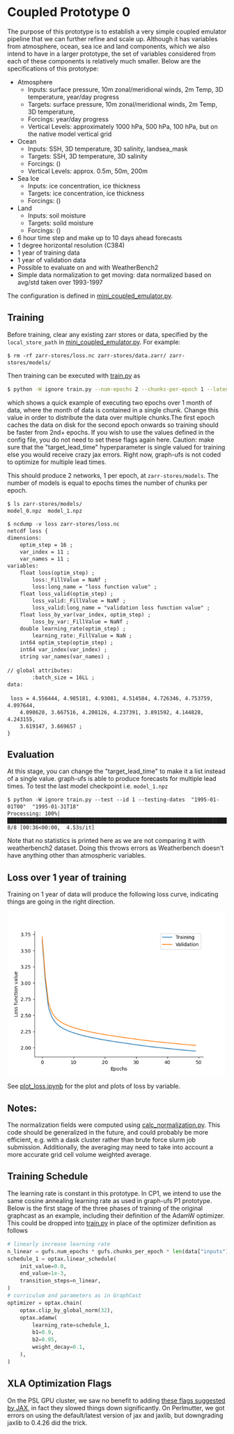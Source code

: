 # Coupled Prototype 0

The purpose of this prototype is to establish a very simple coupled emulator
pipeline that we can further refine and scale up.
Although it has variables from atmosphere, ocean, sea ice and land components, which 
we also intend to have in a larger prototype, the set of variables considered from each
of these components is relatively much smaller. Below are the specifications of this 
prototype: 
- Atmosphere
    * Inputs: surface pressure, 10m zonal/meridional winds, 2m Temp, 3D temperature,
      year/day progress
    * Targets: surface pressure, 10m zonal/meridional winds, 2m Temp, 3D temperature,
    * Forcings: year/day progress
    * Vertical Levels: approximately 1000 hPa, 500 hPa, 100 hPa, but on the native model 
      vertical grid
- Ocean
    * Inputs: SSH, 3D temperature, 3D salinity, landsea_mask
    * Targets: SSH, 3D temperature, 3D salinity
    * Forcings: ()
    * Vertical Levels: approx. 0.5m, 50m, 200m 
- Sea Ice
    * Inputs: ice concentration, ice thickness
    * Targets: ice concentration, ice thickness
    * Forcings: ()
- Land
    * Inputs: soil moisture
    * Targets: soild moisture
    * Forcings: ()
- 6 hour time step and make up to 10 days ahead forecasts
- 1 degree horizontal resolution (C384)
- 1 year of training data
- 1 year of validation data
- Possible to evaluate on and with WeatherBench2
- Simple data normalization to get moving: data normalized based on avg/std taken over 1993-1997

The configuration is defined in [mini_coupled_emulator.py](mini_coupled_emulator.py).

## Training

Before training, clear any existing zarr stores or data, specified by the
`local_store_path` in [mini_coupled_emulator.py](mini_coupled_emulator.py).
For example:

```
$ rm -rf zarr-stores/loss.nc zarr-stores/data.zarr/ zarr-stores/models/
```

Then training can be executed with [train.py](train.py) as

```bash
$ python -W ignore train.py --num-epochs 2 --chunks-per-epoch 1 --latent-size 32 --training-dates "1994-01-01T00" "1994-01-31T18"
```

which shows a quick example of executing two epochs over 1 month of data, where
the month of data is contained in a single chunk. Change this value in order to 
distribute the data over multiple chunks.The first epoch caches the data on disk 
for the second epoch onwards so training should be faster from 2nd+ epochs. If 
you wish to use the values defined in the config file, you do not need to set 
these flags again here.
Caution: make sure that the "target_lead_time" hyperparameter is single valued for
training else you would receive crazy jax errors. Right now, graph-ufs is not
coded to optimize for multiple lead times. 

This should produce 2 networks, 1 per epoch, at `zarr-stores/models`. The number
of models is equal to epochs times the number of chunks per epoch.

```
$ ls zarr-stores/models/
model_0.npz  model_1.npz
```
```
$ ncdump -v loss zarr-stores/loss.nc
netcdf loss {
dimensions:
	optim_step = 16 ;
	var_index = 11 ;
	var_names = 11 ;
variables:
	float loss(optim_step) ;
		loss:_FillValue = NaNf ;
		loss:long_name = "loss function value" ;
	float loss_valid(optim_step) ;
		loss_valid:_FillValue = NaNf ;
		loss_valid:long_name = "validation loss function value" ;
	float loss_by_var(var_index, optim_step) ;
		loss_by_var:_FillValue = NaNf ;
	double learning_rate(optim_step) ;
		learning_rate:_FillValue = NaN ;
	int64 optim_step(optim_step) ;
	int64 var_index(var_index) ;
	string var_names(var_names) ;

// global attributes:
		:batch_size = 16LL ;
data:

 loss = 4.556444, 4.985181, 4.93081, 4.514584, 4.726346, 4.753759, 4.097644, 
    4.098628, 3.667516, 4.208126, 4.237391, 3.891592, 4.144828, 4.243155, 
    3.619147, 3.669657 ;
}
```

## Evaluation
At this stage, you can change the "target_lead_time" to make it a list instead 
of a single value. graph-ufs is able to produce forecasts for multiple lead times.
To test the last model checkpoint i.e. `model_1.npz`
```
$ python -W ignore train.py --test --id 1 --testing-dates  "1995-01-01T00"  "1995-01-31T18"
Processing: 100%|█████████████████████████████████████████████████████████████████████████████████████████████████████████████████| 8/8 [00:36<00:00,  4.53s/it]
```
Note that no statistics is printed here as we are not comparing it with weatherbench2 
dataset. Doing this throws errors as Weatherbench doesn't have anything other than atmospheric 
variables.

## Loss over 1 year of training
Training on 1 year of data will produce the following loss curve, indicating things are going in the
right direction.

<img src="loss.png" width=500>

See [plot_loss.ipynb](plot_loss.ipynb) for the plot and plots of loss by
variable.

## Notes: 
The normalization fields were computed using
[calc_normalization.py](calc_normalization.py). This code should be generalized 
in the future, and could probably be more efficient, e.g. with a dask cluster 
rather than brute force slurm job submission. Additionally, the averaging may 
need to take into account a more accurate grid cell volume weighted average.

## Training Schedule
The learning rate is constant in this prototype. In CP1, we intend to use 
the same cosine annealing learning rate as used in graph-ufs P1 prototype.
Below is the first stage of the three phases of training of the original 
graphcast as an example, including their definition of the AdamW optimizer.
This could be dropped into [train.py](train.py) in place of the optimizer
definition as follows

```python
# linearly increase learning rate
n_linear = gufs.num_epochs * gufs.chunks_per_epoch * len(data["inputs"]["optim_step"])
schedule_1 = optax.linear_schedule(
    init_value=0.0,
    end_value=1e-3,
    transition_steps=n_linear,
)
# curriculum and parameters as in GraphCast
optimizer = optax.chain(
    optax.clip_by_global_norm(32),
    optax.adamw(
        learning_rate=schedule_1,
        b1=0.9,
        b2=0.95,
        weight_decay=0.1,
    ),
)
```


## XLA Optimization Flags

On the PSL GPU cluster, we saw no benefit to adding [these flags suggested by
JAX](https://jax.readthedocs.io/en/latest/gpu_performance_tips.html#xla-performance-flags),
in fact they slowed things down significantly.
On Perlmutter, we got errors on using the default/latest version of jax and jaxlib, but 
downgrading jaxlib to 0.4.26 did the trick.
